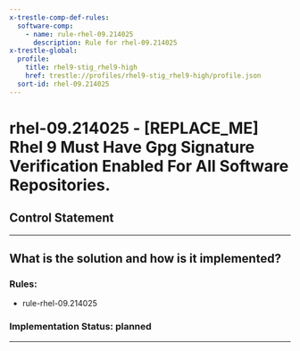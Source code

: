```yaml
---
x-trestle-comp-def-rules:
  software-comp:
    - name: rule-rhel-09.214025
      description: Rule for rhel-09.214025
x-trestle-global:
  profile:
    title: rhel9-stig_rhel9-high
    href: trestle://profiles/rhel9-stig_rhel9-high/profile.json
  sort-id: rhel-09.214025
---
```


# rhel-09.214025 - \[REPLACE_ME\] Rhel 9 Must Have Gpg Signature Verification Enabled For All Software Repositories.

## Control Statement

______________________________________________________________________

## What is the solution and how is it implemented?

<!-- For implementation status enter one of: implemented, partial, planned, alternative, not-applicable -->

<!-- Note that the list of rules under ### Rules: is read-only and changes will not be captured after assembly to JSON -->

<!-- Add control implementation description here for control: rhel-09.214025 -->

### Rules:

  - rule-rhel-09.214025

### Implementation Status: planned

______________________________________________________________________
